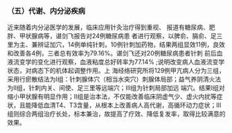 ### （五）代谢、内分泌疾病

 近来随着内分泌医学的发展，临床应用针灸治疗得到重视、 报道有糖尿病、肥胖、甲状腺病等，谌剑飞报告对24例糖尿病患 者进行观察，以脾俞、膈俞、足三里为主、兼辨证加穴，14例单纯针刺，10例针刺加药物，结果两组显效11例，良效和改善各4例，三者总有效率为79.16%。谌剑飞还对20例糖尿病患者针刺 前后血液流变学的变化进行观察，血液粘度总好转率为77.14%   ;说明改变病人血液流变学状态，对病态下的机体起调整作用。上  海经络研究所将129例甲亢病人分为三组，采用行瘀散结法为I组：针刺腺体穴（相当水突穴）刺腺体局部；益气养阴清火法为II组，针刺内关、间使、足三里等远端穴；III组为针刺局部加远 端穴。结果I组对缩小甲状腺有明显作用；II组是治本法，不仅能改善临床阴虚气少、虚火内扰等症状，且能降低血清T4、T3含量，从根本上改善病人高代谢，高循环动力症状；III组则综合两组治疗长处，标本兼治，故提高了疗效、降低复发率，取得比较满意的效果。

